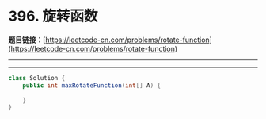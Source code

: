 # 396. 旋转函数

**题目链接：**[https://leetcode-cn.com/problems/rotate-function](https://leetcode-cn.com/problems/rotate-function)

---

<Cards card="leetcode_396_rotate-function"></Cards>

---

```java
class Solution {
    public int maxRotateFunction(int[] A) {
        
    }
}
```